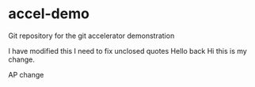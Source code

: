 # accel-demo
Git repository for the git accelerator demonstration

I have modified this
I need to fix unclosed quotes
Hello back
Hi this is my change.


AP change
